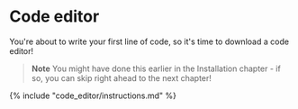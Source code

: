 # Code editor

You're about to write your first line of code, so it's time to download a code editor!

> **Note** You might have done this earlier in the Installation chapter - if so, you can skip right ahead to the next chapter!

{% include "code_editor/instructions.md" %}
